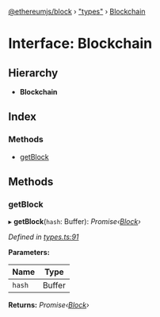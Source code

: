 [@ethereumjs/block](../README.md) › ["types"](../modules/_types_.md) › [Blockchain](_types_.blockchain.md)

# Interface: Blockchain

## Hierarchy

* **Blockchain**

## Index

### Methods

* [getBlock](_types_.blockchain.md#getblock)

## Methods

###  getBlock

▸ **getBlock**(`hash`: Buffer): *Promise‹[Block](../classes/_block_.block.md)›*

*Defined in [types.ts:91](https://github.com/ethereumjs/ethereumjs-vm/blob/master/packages/block/src/types.ts#L91)*

**Parameters:**

Name | Type |
------ | ------ |
`hash` | Buffer |

**Returns:** *Promise‹[Block](../classes/_block_.block.md)›*
